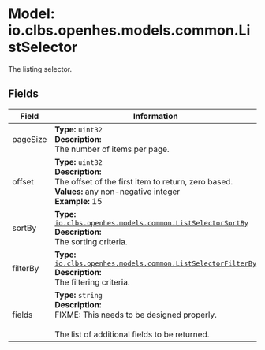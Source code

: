 # Model: io.clbs.openhes.models.common.ListSelector

The listing selector.

## Fields

| Field | Information |
| --- | --- |
| pageSize | <b>Type:</b> `uint32`<br><b>Description:</b><br>The number of items per page. |
| offset | <b>Type:</b> `uint32`<br><b>Description:</b><br>The offset of the first item to return, zero based.<br><b>Values:</b> any non-negative integer<br><b>Example:</b> 15 |
| sortBy | <b>Type:</b> [`io.clbs.openhes.models.common.ListSelectorSortBy`](model-io-clbs-openhes-models-common-listselectorsortby.md)<br><b>Description:</b><br>The sorting criteria. |
| filterBy | <b>Type:</b> [`io.clbs.openhes.models.common.ListSelectorFilterBy`](model-io-clbs-openhes-models-common-listselectorfilterby.md)<br><b>Description:</b><br>The filtering criteria. |
| fields | <b>Type:</b> `string`<br><b>Description:</b><br>FIXME: This needs to be designed properly.<br><br>The list of additional fields to be returned. |

